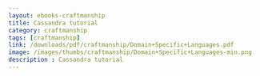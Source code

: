 ```yaml
---
layout: ebooks-craftmanship
title: Cassandra tutorial
category: craftmanship
tags: [craftmanship]
link: /downloads/pdf/craftmanship/Domain+Specific+Languages.pdf 
image: /images/thumbs/craftmanship/Domain+Specific+Languages-min.png
description : Cassandra tutorial 
---
```












